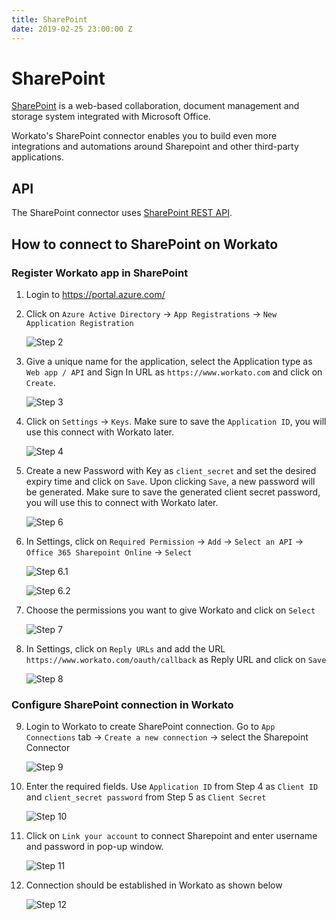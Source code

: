 ```yaml
---
title: SharePoint
date: 2019-02-25 23:00:00 Z
---
```


# SharePoint
[SharePoint](https://products.office.com/en-us/sharepoint/collaboration) is a web-based collaboration, document management and storage system integrated with Microsoft Office.

Workato's SharePoint connector enables you to build even more integrations and automations around Sharepoint and other third-party applications.

## API
The SharePoint connector uses [SharePoint REST API](https://docs.microsoft.com/en-us/sharepoint/dev/sp-add-ins/get-to-know-the-sharepoint-rest-service).

## How to connect to SharePoint on Workato

### Register Workato app in SharePoint
1. Login to https://portal.azure.com/
2. Click on `Azure Active Directory` -> `App Registrations` -> `New Application Registration`

    ![Step 2](/assets/images/connectors/sharepoint/img24.jpg)

3. Give a unique name for the application, select the Application type as `Web app / API` and Sign In URL as `​https://www.workato.com`​ and click on `Create`.

    ![Step 3](/assets/images/connectors/sharepoint/img2.jpg)

4. Click on `Settings` -> `Keys`. Make sure to save the `Application ID`, you will use this connect with Workato later.

    ![Step 4](/assets/images/connectors/sharepoint/img5.jpg)

5. Create a new Password with Key as `client_secret` and set the desired expiry time and click on `Save`. Upon clicking `Save`, a new password will be generated. Make sure to save the generated client secret password, you will use this to connect with Workato later.

    ![Step 6](/assets/images/connectors/sharepoint/img6.jpg)

6. In Settings, click on `Required Permission` -> `Add` -> `Select an API` -> `Office 365 Sharepoint Online` -> `Select`

    ![Step 6.1](/assets/images/connectors/sharepoint/img9.jpg)

    ![Step 6.2](/assets/images/connectors/sharepoint/img10.jpg)

7. Choose the permissions you want to give Workato and click on `Select`

    ![Step 7](/assets/images/connectors/sharepoint/img13.jpg)

8. In Settings, click on `Reply URLs` and add the URL `https://www.workato.com/oauth/callback​` as Reply URL and click on `Save`

    ![Step 8](/assets/images/connectors/sharepoint/img16.jpg)

### Configure SharePoint connection in Workato

9. Login to Workato to create SharePoint connection. Go to `App Connections` tab -> `Create a new connection` -> select the Sharepoint Connector

    ![Step 9](/assets/images/connectors/sharepoint/image10.png)

10. Enter the required fields. Use `Application ID` from Step 4 as `Client ID` and `client_secret password` from Step 5 as `Client Secret`

    ![Step 10](/assets/images/connectors/sharepoint/image27.png)

11. Click on `Link your account` to connect Sharepoint and enter username and password in pop-up window.

    ![Step 11](/assets/images/connectors/sharepoint/image26.png)

12. Connection should be established in Workato as shown below

    ![Step 12](/assets/images/connectors/sharepoint/image28.png)
